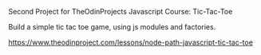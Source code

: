 

Second Project for TheOdinProjects Javascript Course: Tic-Tac-Toe

Build a simple tic tac toe game, using js modules and factories.

https://www.theodinproject.com/lessons/node-path-javascript-tic-tac-toe

